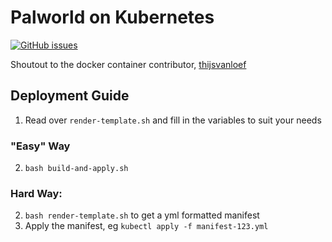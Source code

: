 # Palworld on Kubernetes

[![GitHub issues](https://img.shields.io/github/issues/alex4108/palworld-on-kubernetes)](https://github.com/alex4108/palworld-on-kubernetes/issues)

Shoutout to the docker container contributor, [thijsvanloef](https://github.com/thijsvanloef/palworld-server-docker)

## Deployment Guide

1. Read over `render-template.sh` and fill in the variables to suit your needs

### "Easy" Way

2. `bash build-and-apply.sh`

### Hard Way:

2. `bash render-template.sh` to get a yml formatted manifest
3. Apply the manifest, eg `kubectl apply -f manifest-123.yml`

